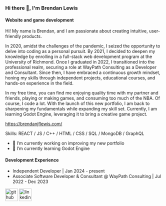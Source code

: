 ### Hi there 👋, I'm Brendan Lewis
#### Website and game development
Hi! My name is Brendan, and I am passionate about creating intuitive, user-friendly products.

In 2020, amidst the challenges of the pandemic, I seized the opportunity to delve into coding as a personal pursuit. By 2021, I decided to deepen my knowledge by enrolling in a full-stack web development program at the University of Richmond. Once I graduated in 2022, I transitioned into the professional realm, securing a role at WayPath Consulting as a Developer and Consultant. Since then, I have embraced a continuous growth mindset, honing my skills through independent projects, educational courses, and hands-on experience in the field.

In my free time, you can find me enjoying quality time with my partner and friends, playing or making games, and consuming too much of the NBA. Of course, I code a lot. With the launch of this new portfolio, I am back to sharpening my fundamentals while expanding my skill set. Currently, I am learning Godot Engine, leveraging it to bring a creative game project.

<a src='https://brendanjflewis.com/' target='_blank'>https://brendanjflewis.com/</a>

Skills: REACT / JS / C++ / HTML / CSS / SQL / MongoDB / GraphQL

- 🔭 I’m currently working on improving my new portfolio 
- 🌱 I’m currently learning Godot Engine

#### Development Experience

- Independent Developer | Jan 2024 - present
- Associate Software Developer & Consultant @ WayPath Consulting | Jul 2022 - Dec 2023


[<img src='https://cdn.jsdelivr.net/npm/simple-icons@3.0.1/icons/github.svg' alt='github' height='40'>](https://github.com/brendanjflewis)  [<img src='https://cdn.jsdelivr.net/npm/simple-icons@3.0.1/icons/linkedin.svg' alt='linkedin' height='40'>](https://www.linkedin.com/in/brendanjflewis/)


